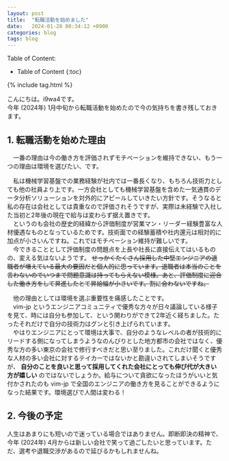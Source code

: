 ```yaml
---
layout: post
title:  "転職活動を始めました"
date:   2024-01-28 00:34:12 +0900
categories: blog
tags: blog
---
```


Table of Content:
- Table of Content
{:toc}

{% include tag.html %}

<!-- # h1 -->

こんにちは。i9wa4です。  
今年 (2024年) 1月中旬から転職活動を始めたので今の気持ちを書き残しておきます。

## 1. 転職活動を始めた理由

　一番の理由は今の働き方を評価されずモチベーションを維持できない、もう一つの理由は環境を選びたい、です。

　私は機械学習基盤での業務経験が社内では一番長くなり、もちろん技術力としても他の社員より上です。一方会社としても機械学習基盤を含めた一気通貫のデータ分析ソリューションを対外的にアピールしていきたい方針です。そうなると私の存在は会社としては貴重なので評価されそうですが、実際は未経験で入社した当初と2年後の現在で給与は変わらず据え置きです。  
　というのも会社の歴史的経緯から評価制度が営業マン・リーダー経験豊富な人材優遇なものとなっているためです。技術面での経験蓄積や社内還元は相対的に加点が小さいんですね。これではモチベーション維持が難しいです。  
　今できることとして評価制度の問題点を上長や社長に直接伝えてはいるものの、変える気はないようです。 ~~せっかくたくさん採用した中堅エンジニアの退職者が増えている最大の要因だと個人的に思っています。退職者は本当のことを言わないのでいつまで問題意識は持ってもらえない模様。あと、評価制度に迎合した働き方をして昇進したとて昇給幅が小さいです。割に合わないですね。~~

　他の理由としては環境を選ぶ重要性を痛感したことです。  
　vim-jp というエンジニアコミュニティで優秀な方々が日々議論している様子を見て、時には自分も参加して、という関わりができて2年近く経ちました。たったそれだけで自分の技術力はグンと引き上げられています。  
　やはりエンジニアにとって環境は大事で、自分のようなレベルの者が技術的にリードする側になってしまうようなのんびりとした地方都市の会社ではなく、優秀な方の多い東京の会社で修行すべきだと思い至りました。これだけ聞くと優秀な人材の多い会社に対するテイカーではないかと勘違いされてしまいそうですが、 **自分のことを良いと思って採用してくれた会社にとっても伸び代が大きい方が嬉しい** のではないでしょうか。給与について貪欲になったほうがいいと気付かされたのも vim-jp で全国のエンジニアの働き方を見ることができるようになった結果です。環境選びで人間は変わる！

## 2. 今後の予定

人生はあまりにも短いので迷っている場合ではありません。即断即決の精神で、今年 (2024年) 4月からは新しい会社で笑って過ごしたいと思っています。ただ、選考や退職交渉があるので延びるかもしれませんね。
